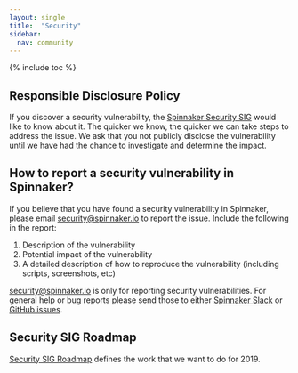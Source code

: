 ```yaml
---
layout: single
title:  "Security"
sidebar:
  nav: community
---
```


{% include toc %}

## Responsible Disclosure Policy
If you discover a security vulnerability, the [Spinnaker Security SIG](https://www.spinnaker.io/community/governance/sigs/#existing-sigs) would like to know about it. The quicker we know, the quicker we can take steps to address the issue. We ask that you not publicly disclose the vulnerability until we have had the chance to investigate and determine the impact.

## How to report a security vulnerability in Spinnaker?
If you believe that you have found a security vulnerability in Spinnaker, please email <security@spinnaker.io> to report the issue. Include the following in the report:

1. Description of the vulnerability
1. Potential impact of the vulnerability
1. A detailed description of how to reproduce the vulnerability (including scripts, screenshots, etc)

<security@spinnaker.io> is only for reporting security vulnerabilities. For general help or bug reports please send those to either [Spinnaker Slack](https://join.spinnaker.io/) or [GitHub issues](https://github.com/spinnaker/spinnaker/issues).

## Security SIG Roadmap
[Security SIG Roadmap](https://docs.google.com/document/d/1sszRf_8j_mQKVMhcD0cOPBNWjg0xjkjxDIdBlvPXH8U/edit#) defines the work that we want to do for 2019.
